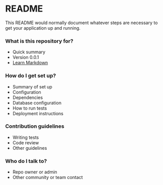 # README #

This README would normally document whatever steps are necessary to get your application up and running.

### What is this repository for? ###

* Quick summary
* Version 0.0.1
* [Learn Markdown](https://bitbucket.org/tutorials/markdowndemo)

### How do I get set up? ###

* Summary of set up 
* Configuration
* Dependencies
* Database configuration
* How to run tests
* Deployment instructions

### Contribution guidelines ###

* Writing tests
* Code review
* Other guidelines

### Who do I talk to? ###

* Repo owner or admin
* Other community or team contact